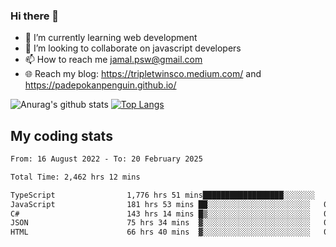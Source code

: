 ### Hi there 👋

<!--
**padepokanpenguin/padepokanpenguin** is a ✨ _special_ ✨ repository because its `README.md` (this file) appears on your GitHub profile.
-->

- 🌱 I’m currently learning  web development
- 👯 I’m looking to collaborate on javascript developers
- 📫 How to reach me jamal.psw@gmail.com
- 🌐 Reach my blog:
   https://tripletwinsco.medium.com/ and
   https://padepokanpenguin.github.io/

![Anurag's github stats](https://github-readme-stats.vercel.app/api?username=padepokanpenguin&count_private=true&disable_animations=false&show_icons=true&theme=default)
[![Top Langs](https://github-readme-stats.vercel.app/api/top-langs/?username=padepokanpenguin&theme=default&layout=compact)](https://github.com/padepokanpenguin)

## My coding stats

<!--START_SECTION:waka-->

```txt
From: 16 August 2022 - To: 20 February 2025

Total Time: 2,462 hrs 12 mins

TypeScript                1,776 hrs 51 mins██████████████████░░░░░░░   72.17 %
JavaScript                181 hrs 53 mins ██░░░░░░░░░░░░░░░░░░░░░░░   07.39 %
C#                        143 hrs 14 mins █▒░░░░░░░░░░░░░░░░░░░░░░░   05.82 %
JSON                      75 hrs 34 mins  ▓░░░░░░░░░░░░░░░░░░░░░░░░   03.07 %
HTML                      66 hrs 40 mins  ▓░░░░░░░░░░░░░░░░░░░░░░░░   02.71 %
```

<!--END_SECTION:waka-->


